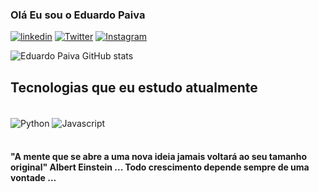 
### Olá Eu sou o Eduardo Paiva

[![linkedin](https://img.shields.io/badge/LinkedIn-0077B5?style=for-the-badge&logo=linkedin&logoColor=white)](https://linkedin.com/in/EngEduPaiva)
[![Twitter](https://img.shields.io/badge/Twitter-1DA1F2?style=for-the-badge&logo=twitter&logoColor=white)](https://twitter.com/eng_edupaiva)
[![Instagram](https://img.shields.io/badge/Instagram-E4405F?style=for-the-badge&logo=instagram&logoColor=white)](https://www.instagram.com/eng_edupaiva/)


![Eduardo Paiva GitHub stats](https://github-readme-stats.vercel.app/api?username=EngEduPaiva&show_icons=true&theme=radical)

## Tecnologias que eu estudo atualmente

<div style="display: inline_block"><br/>
  <img align="center" alt="Python" src="https://img.shields.io/badge/Python-14354C?style=for-the-badge&logo=python&logoColor=white" /> 
  <img align="center" alt="Javascript" src="https://img.shields.io/badge/JavaScript-323330?style=for-the-badge&logo=javascript&logoColor=F7DF1E" /> 

</div><BR/>

####  "A mente que se abre a uma nova ideia jamais voltará ao seu tamanho original" Albert Einstein ... Todo crescimento depende sempre de uma vontade ...
